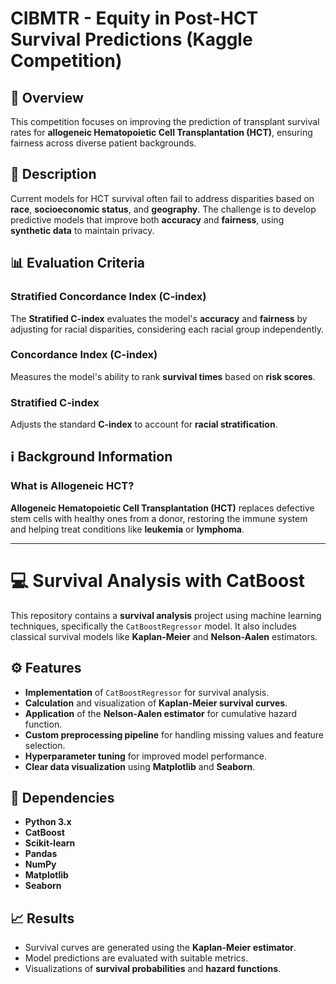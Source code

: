 # CIBMTR - Equity in Post-HCT Survival Predictions (Kaggle Competition)

## :rocket: Overview
This competition focuses on improving the prediction of transplant survival rates for **allogeneic Hematopoietic Cell Transplantation (HCT)**, ensuring fairness across diverse patient backgrounds.

## :memo: Description
Current models for HCT survival often fail to address disparities based on **race**, **socioeconomic status**, and **geography**. The challenge is to develop predictive models that improve both **accuracy** and **fairness**, using **synthetic data** to maintain privacy.

## :bar_chart: Evaluation Criteria

### Stratified Concordance Index (C-index)
The **Stratified C-index** evaluates the model's **accuracy** and **fairness** by adjusting for racial disparities, considering each racial group independently.

### Concordance Index (C-index)
Measures the model's ability to rank **survival times** based on **risk scores**.

### Stratified C-index
Adjusts the standard **C-index** to account for **racial stratification**.

## :information_source: Background Information

### What is Allogeneic HCT?
**Allogeneic Hematopoietic Cell Transplantation (HCT)** replaces defective stem cells with healthy ones from a donor, restoring the immune system and helping treat conditions like **leukemia** or **lymphoma**.

---

# :computer: Survival Analysis with CatBoost

This repository contains a **survival analysis** project using machine learning techniques, specifically the `CatBoostRegressor` model. It also includes classical survival models like **Kaplan-Meier** and **Nelson-Aalen** estimators.

## :gear: Features

- **Implementation** of `CatBoostRegressor` for survival analysis.
- **Calculation** and visualization of **Kaplan-Meier survival curves**.
- **Application** of the **Nelson-Aalen estimator** for cumulative hazard function.
- **Custom preprocessing pipeline** for handling missing values and feature selection.
- **Hyperparameter tuning** for improved model performance.
- **Clear data visualization** using **Matplotlib** and **Seaborn**.

## :floppy_disk: Dependencies

- **Python 3.x**
- **CatBoost**
- **Scikit-learn**
- **Pandas**
- **NumPy**
- **Matplotlib**
- **Seaborn**

## :chart_with_upwards_trend: Results

- Survival curves are generated using the **Kaplan-Meier estimator**.
- Model predictions are evaluated with suitable metrics.
- Visualizations of **survival probabilities** and **hazard functions**.
